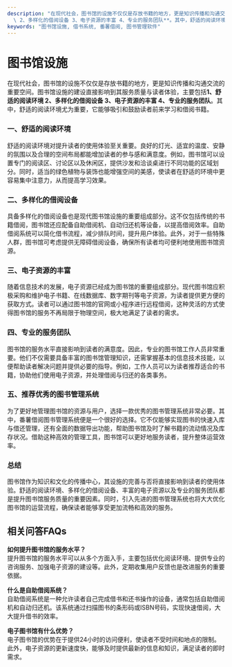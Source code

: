 ```yaml
---
description: "在现代社会，图书馆的设施不仅仅是存放书籍的地方，更是知识传播和沟通交流的重要空间。图书馆设施的建设直接影响到其服务质量与读者体验，主要包括**1、舒适的阅读环境\
  \ 2、多样化的借阅设备 3、电子资源的丰富 4、专业的服务团队**。其中，舒适的阅读环境尤为重要，它能够吸引和鼓励读者前来学习和借阅书籍。"
keywords: "图书馆设施, 借书系统, 番薯借阅, 图书管理软件"
---
```

# 图书馆设施

在现代社会，图书馆的设施不仅仅是存放书籍的地方，更是知识传播和沟通交流的重要空间。图书馆设施的建设直接影响到其服务质量与读者体验，主要包括**1、舒适的阅读环境 2、多样化的借阅设备 3、电子资源的丰富 4、专业的服务团队**。其中，舒适的阅读环境尤为重要，它能够吸引和鼓励读者前来学习和借阅书籍。

### **一、舒适的阅读环境**

舒适的阅读环境对提升读者的使用体验至关重要。良好的灯光、适宜的温度、安静的氛围以及合理的空间布局都能增加读者的参与感和满意度。例如，图书馆可以设置专门的阅读区、讨论区以及休闲区，提供沙发和洽谈桌进行不同功能的区域划分。同时，适当的绿色植物与装饰也能增强空间的美感，使读者在舒适的环境中更容易集中注意力，从而提高学习效果。

### **二、多样化的借阅设备**

具备多样化的借阅设备也是现代图书馆设施的重要组成部分。这不仅包括传统的书籍借阅，图书馆还应配备自助借阅机、自动归还机等设备，以提高借阅效率。自助借阅系统可以简化借书流程，减少排队时间，提升用户体验。此外，对于一些特殊人群，图书馆可考虑提供无障碍借阅设备，确保所有读者均可便利地使用图书馆资源。

### **三、电子资源的丰富**

随着信息技术的发展，电子资源已经成为图书馆的重要组成部分。现代图书馆应积极采购和维护电子书籍、在线数据库、数字期刊等电子资源，为读者提供更方便的获取方式。读者可以通过图书馆的官网或小程序进行远程借阅，这种灵活的方式使得图书馆的服务不再局限于物理空间，极大地满足了读者的需求。

### **四、专业的服务团队**

图书馆的服务水平直接影响到读者的满意度。因此，专业的图书馆工作人员非常重要。他们不仅需要具备丰富的图书馆管理知识，还需掌握基本的信息技术技能，以便帮助读者解决问题并提供必要的指导。例如，工作人员可以为读者推荐适合的书籍，协助他们使用电子资源，并处理借阅与归还的各类事务。

### **五、推荐优秀的图书管理系统**

为了更好地管理图书馆的资源与用户，选择一款优秀的图书管理系统非常必要。其中，番薯借阅图书管理系统便是一个很好的选择。它不仅能够实现图书的快速入库与借还管理，还有全面的数据导出功能，帮助图书馆及时了解书籍的流动情况及库存状况。借助这种高效的管理工具，图书馆可以更好地服务读者，提升整体运营效率。

### **总结**

图书馆作为知识和文化的传播中心，其设施的完善与否将直接影响到读者的使用体验。舒适的阅读环境、多样化的借阅设备、丰富的电子资源以及专业的服务团队都是提升图书馆服务质量的重要因素。同时，引入先进的图书管理系统也将大大优化图书馆的运营流程，确保读者能够享受更加流畅和高效的服务。

## 相关问答FAQs

**如何提升图书馆的服务水平？**  
提升图书馆的服务水平可以从多个方面入手，主要包括优化阅读环境、提供专业的咨询服务、加强电子资源的建设等。此外，定期收集用户反馈也是改进服务的重要依据。

**什么是自助借阅系统？**  
自助借阅系统是一种允许读者自己完成借书和还书操作的设备，通常包括自助借阅机和自动归还机。该系统通过扫描图书的条形码或ISBN号码，实现快速借阅，大大提升借书的效率。

**电子图书馆有什么优势？**  
电子图书馆的优势在于提供24小时的访问便利，使读者不受时间和地点的限制。此外，电子资源的更新速度快，能够及时提供最新的信息和知识，满足读者的即时需求。
